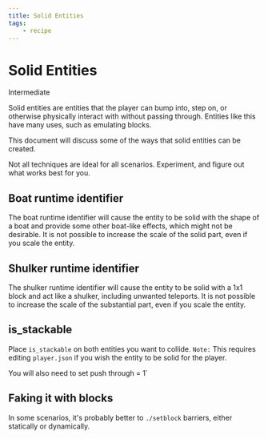 ```yaml
---
title: Solid Entities
tags:
    - recipe
---
```


# Solid Entities

<Label color="yellow">Intermediate</Label>

Solid entities are entities that the player can bump into, step on, or otherwise physically interact with without passing through. Entities like this have many uses, such as emulating blocks.

This document will discuss some of the ways that solid entities can be created.

Not all techniques are ideal for all scenarios. Experiment, and figure out what works best for you.

## Boat runtime identifier

The boat runtime identifier will cause the entity to be solid with the shape of a boat and provide some other boat-like effects, which might not be desirable. It is not possible to increase the scale of the solid part, even if you scale the entity.

## Shulker runtime identifier

The shulker runtime identifier will cause the entity to be solid with a 1x1 block and act like a shulker, including unwanted teleports. It is not possible to increase the scale of the substantial part, even if you scale the entity.

## is_stackable

Place `is_stackable` on both entities you want to collide. `Note:` This requires editing `player.json` if you wish the entity to be solid for the player.

You will also need to set push through = 1`

## Faking it with blocks

In some scenarios, it's probably better to `./setblock` barriers, either statically or dynamically.
